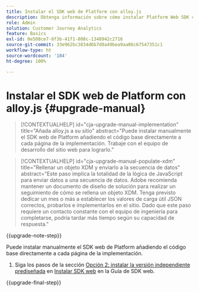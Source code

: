 ```yaml
---
title: Instalar el SDK web de Platform con alloy.js
description: Obtenga información sobre cómo instalar Platform Web SDK con alloy.js
role: Admin
solution: Customer Journey Analytics
feature: Basics
exl-id: 0e508ce7-8f3b-41f1-808c-1348942c2716
source-git-commit: 33e962bc3834d6b7d0a49bea9aa06c67547351c1
workflow-type: ht
source-wordcount: '184'
ht-degree: 100%

---
```


# Instalar el SDK web de Platform con alloy.js {#upgrade-manual}

<!-- markdownlint-disable MD034 -->

>[!CONTEXTUALHELP]
>id="cja-upgrade-manual-implementation"
>title="Añada alloy.js a su sitio"
>abstract="Puede instalar manualmente el SDK web de Platform añadiendo el código base directamente a cada página de la implementación. Trabaje con el equipo de desarrollo del sitio web para lograrlo."

<!-- markdownlint-enable MD034 -->

<!-- markdownlint-disable MD034 -->

>[!CONTEXTUALHELP]
>id="cja-upgrade-manual-populate-xdm"
>title="Rellenar un objeto XDM y enviarlo a la secuencia de datos"
>abstract="Este paso implica la totalidad de la lógica de JavaScript para enviar datos a una secuencia de datos. Adobe recomienda mantener un documento de diseño de solución para realizar un seguimiento de cómo se rellena un objeto XDM. Tenga previsto dedicar un mes o más a establecer los valores de carga útil JSON correctos, probarlos e implementarlos en el sitio. Dado que este paso requiere un contacto constante con el equipo de ingeniería para completarse, podría tardar más tiempo según su capacidad de respuesta."

<!-- markdownlint-enable MD034 -->

{{upgrade-note-step}}

Puede instalar manualmente el SDK web de Platform añadiendo el código base directamente a cada página de la implementación.

1. Siga los pasos de la sección [Opción 2: instalar la versión independiente prediseñada](https://experienceleague.adobe.com/es/docs/experience-platform/edge/fundamentals/installing-the-sdk#option-2-installing-the-prebuilt-standalone-version) en [Instalar SDK web](https://experienceleague.adobe.com/es/docs/experience-platform/edge/fundamentals/installing-the-sdk) en la Guía de SDK web.

{{upgrade-final-step}}

